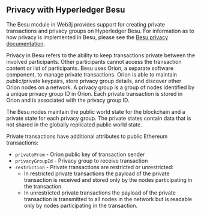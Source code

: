 ## Privacy with Hyperledger Besu

The Besu module in Web3j provides support for creating private transactions and privacy groups on Hyperledger Besu. For information as to how privacy is implemented in Besu, please see the [Besu privacy documentation](https://besu.hyperledger.org/en/stable/HowTo/Use-Privacy/EEA-Compliant/).

Privacy in Besu refers to the ability to keep transactions private between the involved participants. Other participants cannot access the transaction content or list of participants. Besu uses Orion, a separate software component, to manage private transactions. Orion is able to maintain public/private keypairs, store privacy group details, and discover other Orion nodes on a network. A privacy group is a group of nodes identified by a unique privacy group ID in Orion. Each private transaction is stored in Orion and is associated with the privacy group ID.

The Besu nodes maintain the public world state for the blockchain and a private state for each privacy group. The private states contain data that is not shared in the globally replicated public world state.

Private transactions have additional attributes to public Ethereum transactions:

- `privateFrom` - Orion public key of transaction sender
- `privacyGroupId` - Privacy group to receive transaction
- `restriction` - Private transactions are restricted or unrestricted:
    - In restricted private transactions the payload of the private transaction is received and stored only by the nodes participating in the transaction.
    - In unrestricted private transactions the payload of the private transaction is transmitted to all nodes in the network but is readable only by nodes participating in the transaction.

